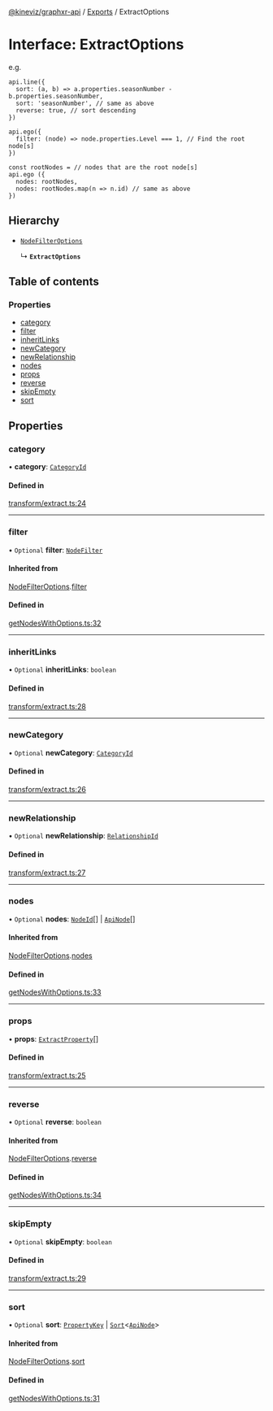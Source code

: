 [@kineviz/graphxr-api](../README.md) / [Exports](../modules.md) / ExtractOptions

# Interface: ExtractOptions

e.g.

```
api.line({
  sort: (a, b) => a.properties.seasonNumber - b.properties.seasonNumber,
  sort: 'seasonNumber', // same as above
  reverse: true, // sort descending
})

api.ego({
  filter: (node) => node.properties.Level === 1, // Find the root node[s]
})

const rootNodes = // nodes that are the root node[s]
api.ego ({
  nodes: rootNodes,
  nodes: rootNodes.map(n => n.id) // same as above
})
```

## Hierarchy

- [`NodeFilterOptions`](NodeFilterOptions.md)

  ↳ **`ExtractOptions`**

## Table of contents

### Properties

- [category](ExtractOptions.md#category)
- [filter](ExtractOptions.md#filter)
- [inheritLinks](ExtractOptions.md#inheritlinks)
- [newCategory](ExtractOptions.md#newcategory)
- [newRelationship](ExtractOptions.md#newrelationship)
- [nodes](ExtractOptions.md#nodes)
- [props](ExtractOptions.md#props)
- [reverse](ExtractOptions.md#reverse)
- [skipEmpty](ExtractOptions.md#skipempty)
- [sort](ExtractOptions.md#sort)

## Properties

### category

• **category**: [`CategoryId`](../modules.md#categoryid)

#### Defined in

[transform/extract.ts:24](https://bitbucket.org/kineviz/graphxr-api/src/019f384/src/transform/extract.ts#lines-24)

___

### filter

• `Optional` **filter**: [`NodeFilter`](../modules.md#nodefilter)

#### Inherited from

[NodeFilterOptions](NodeFilterOptions.md).[filter](NodeFilterOptions.md#filter)

#### Defined in

[getNodesWithOptions.ts:32](https://bitbucket.org/kineviz/graphxr-api/src/019f384/src/getNodesWithOptions.ts#lines-32)

___

### inheritLinks

• `Optional` **inheritLinks**: `boolean`

#### Defined in

[transform/extract.ts:28](https://bitbucket.org/kineviz/graphxr-api/src/019f384/src/transform/extract.ts#lines-28)

___

### newCategory

• `Optional` **newCategory**: [`CategoryId`](../modules.md#categoryid)

#### Defined in

[transform/extract.ts:26](https://bitbucket.org/kineviz/graphxr-api/src/019f384/src/transform/extract.ts#lines-26)

___

### newRelationship

• `Optional` **newRelationship**: [`RelationshipId`](../modules.md#relationshipid)

#### Defined in

[transform/extract.ts:27](https://bitbucket.org/kineviz/graphxr-api/src/019f384/src/transform/extract.ts#lines-27)

___

### nodes

• `Optional` **nodes**: [`NodeId`](../modules.md#nodeid)[] \| [`ApiNode`](../classes/ApiNode.md)[]

#### Inherited from

[NodeFilterOptions](NodeFilterOptions.md).[nodes](NodeFilterOptions.md#nodes)

#### Defined in

[getNodesWithOptions.ts:33](https://bitbucket.org/kineviz/graphxr-api/src/019f384/src/getNodesWithOptions.ts#lines-33)

___

### props

• **props**: [`ExtractProperty`](ExtractProperty.md)[]

#### Defined in

[transform/extract.ts:25](https://bitbucket.org/kineviz/graphxr-api/src/019f384/src/transform/extract.ts#lines-25)

___

### reverse

• `Optional` **reverse**: `boolean`

#### Inherited from

[NodeFilterOptions](NodeFilterOptions.md).[reverse](NodeFilterOptions.md#reverse)

#### Defined in

[getNodesWithOptions.ts:34](https://bitbucket.org/kineviz/graphxr-api/src/019f384/src/getNodesWithOptions.ts#lines-34)

___

### skipEmpty

• `Optional` **skipEmpty**: `boolean`

#### Defined in

[transform/extract.ts:29](https://bitbucket.org/kineviz/graphxr-api/src/019f384/src/transform/extract.ts#lines-29)

___

### sort

• `Optional` **sort**: [`PropertyKey`](../modules.md#propertykey) \| [`Sort`](../modules.md#sort)<[`ApiNode`](../classes/ApiNode.md)\>

#### Inherited from

[NodeFilterOptions](NodeFilterOptions.md).[sort](NodeFilterOptions.md#sort)

#### Defined in

[getNodesWithOptions.ts:31](https://bitbucket.org/kineviz/graphxr-api/src/019f384/src/getNodesWithOptions.ts#lines-31)
